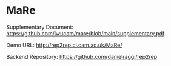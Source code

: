# MaRe

Supplementary Document: https://github.com/lwucam/mare/blob/main/supplementary.pdf

Demo URL: http://rep2rep.cl.cam.ac.uk/MaRe/

Backend Repository: https://github.com/danielraggi/rep2rep

